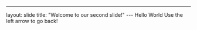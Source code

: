 ---
	
  
  
  
  layout: slide
	title: "Welcome to our second slide!"
	---
	Hello World
	Use the left arrow to go back!
	 
